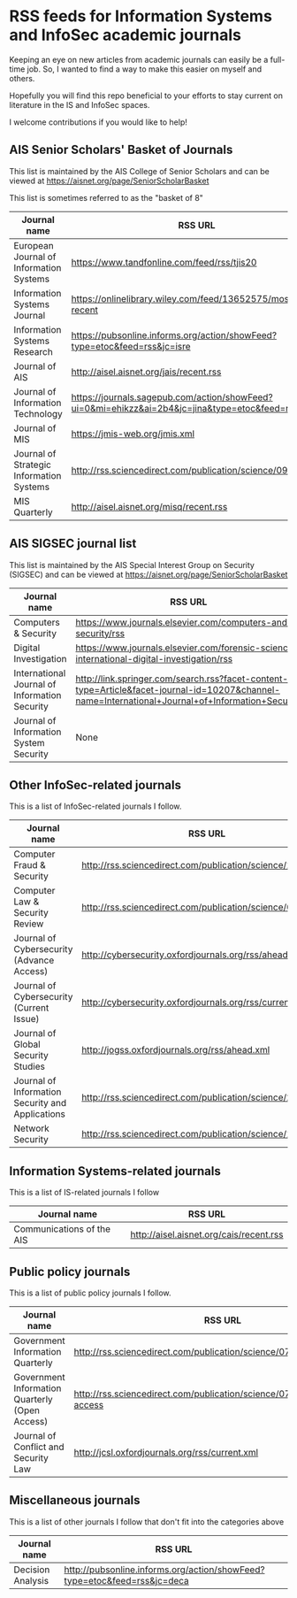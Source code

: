# RSS feeds for Information Systems and InfoSec academic journals

Keeping an eye on new articles from academic journals can easily be a full-time job.  So, I wanted to find a way to make this easier on myself and others.

Hopefully you will find this repo beneficial to your efforts to stay current on literature in the IS and InfoSec spaces.

I welcome contributions if you would like to help!

## AIS Senior Scholars' Basket of Journals
This list is maintained by the AIS College of Senior Scholars and can be viewed at https://aisnet.org/page/SeniorScholarBasket

This list is sometimes referred to as the "basket of 8"

Journal name | RSS URL
------------ | -------
European Journal of Information Systems | https://www.tandfonline.com/feed/rss/tjis20
Information Systems Journal | https://onlinelibrary.wiley.com/feed/13652575/most-recent
Information Systems Research | https://pubsonline.informs.org/action/showFeed?type=etoc&feed=rss&jc=isre
Journal of AIS | http://aisel.aisnet.org/jais/recent.rss
Journal of Information Technology | https://journals.sagepub.com/action/showFeed?ui=0&mi=ehikzz&ai=2b4&jc=jina&type=etoc&feed=rss
Journal of MIS | https://jmis-web.org/jmis.xml
Journal of Strategic Information Systems | http://rss.sciencedirect.com/publication/science/09638687
MIS Quarterly | http://aisel.aisnet.org/misq/recent.rss


## AIS SIGSEC journal list
This list is maintained by the AIS Special Interest Group on Security (SIGSEC) and can be viewed at https://aisnet.org/page/SeniorScholarBasket

Journal name | RSS URL
------------ | -------
Computers & Security | https://www.journals.elsevier.com/computers-and-security/rss
Digital Investigation | https://www.journals.elsevier.com/forensic-science-international-digital-investigation/rss
International Journal of Information Security | http://link.springer.com/search.rss?facet-content-type=Article&facet-journal-id=10207&channel-name=International+Journal+of+Information+Security
Journal of Information System Security | None


## Other InfoSec-related journals
This is a list of InfoSec-related journals I follow.

Journal name | RSS URL
------------ | -------
Computer Fraud & Security | http://rss.sciencedirect.com/publication/science/13613723
Computer Law & Security Review | http://rss.sciencedirect.com/publication/science/02673649
Journal of Cybersecurity (Advance Access) | http://cybersecurity.oxfordjournals.org/rss/ahead.xml
Journal of Cybersecurity (Current Issue) | http://cybersecurity.oxfordjournals.org/rss/current.xml
Journal of Global Security Studies | http://jogss.oxfordjournals.org/rss/ahead.xml
Journal of Information Security and Applications | http://rss.sciencedirect.com/publication/science/22142126
Network Security | http://rss.sciencedirect.com/publication/science/13534858

## Information Systems-related journals
This is a list of IS-related journals I follow

Journal name | RSS URL
------------ | -------
Communications of the AIS | http://aisel.aisnet.org/cais/recent.rss

## Public policy journals
This is a list of public policy journals I follow.

Journal name | RSS URL
------------ | -------
Government Information Quarterly | http://rss.sciencedirect.com/publication/science/0740624X
Government Information Quarterly (Open Access)| http://rss.sciencedirect.com/publication/science/0740624X_OA/open-access
Journal of Conflict and Security Law | http://jcsl.oxfordjournals.org/rss/current.xml

## Miscellaneous journals
This is a list of other journals I follow that don't fit into the categories above

Journal name | RSS URL
------------ | -------
Decision Analysis | http://pubsonline.informs.org/action/showFeed?type=etoc&feed=rss&jc=deca
